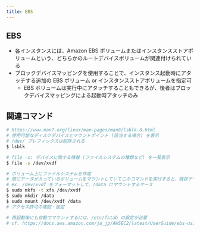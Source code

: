 ```yaml
---
title: EBS
---
```


## EBS
* 各インスタンスには、Amazon EBS ボリュームまたはインスタンスストアボリュームという、どちらかのルートデバイスボリュームが関連付けられている
* ブロックデバイスマッピングを使用することで、インスタンス起動時にアタッチする追加の EBS ボリューム or インスタンスストアボリュームを指定可
  * EBS ボリュームは実行中にアタッチすることもできるが、後者はブロックデバイスマッピングによる起動時アタッチのみ

## 関連コマンド
``` bash
# https://www.man7.org/linux/man-pages/man8/lsblk.8.html
# 使用可能なディスクデバイスとマウントポイント (該当する場合) を表示
# /dev/ プレフィックスは削除される
$ lsblk

# file -s: デバイスに関する情報 (ファイルシステムの種類など) を一覧表示
$ file -s /dev/xvdf

# ボリューム上にファイルシステムを作成
# 既にデータが入っているボリュームをマウントしていてこのコマンドを実行すると、既存データが削除されるので注意
# ex. /dev/xvdf をフォーマットして、/data にマウントするケース
$ sudo mkfs -t xfs /dev/xvdf
$ sudo mkdir /data
$ sudo mount /dev/xvdf /data
# アクセス許可の確認・設定

# 再起動後にも自動でマウントするには、/etc/fstab の設定が必要
# cf. https://docs.aws.amazon.com/ja_jp/AWSEC2/latest/UserGuide/ebs-using-volumes.html#ebs-mount-after-reboot
```
